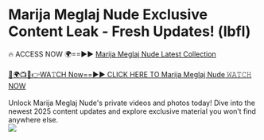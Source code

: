 # Marija Meglaj Nude Exclusive Content Leak - Fresh Updates! (lbfl)

🔥 ACCESS NOW 🌍==►► <a href="https://tinyurl.com/yc657z5k" rel="nofollow">Marija Meglaj Nude Latest Collection</a>
<br><br>
[🔴🌍📺📱👉WA𝚃CH Now==►► CLICK HERE TO Marija Meglaj Nude 𝚆𝙰𝚃𝙲𝙷 NOW](https://tinyurl.com/yc657z5k)
<br><br>
Unlock Marija Meglaj Nude's private videos and photos today! Dive into the newest 2025 content updates and explore exclusive material you won’t find anywhere else.
<br>
<a href="https://tinyurl.com/yc657z5k" rel="nofollow" data-target="animated-image.originalLink"><img src="https://camo.githubusercontent.com/8a4f000d20f83aca3bf7ec5f350d767afa0574a8a352519fd8cfa583a6f93a33/68747470733a2f2f692e696d6775722e636f6d2f644a486b345a712e676966" data-canonical-src="https://i.imgur.com/dJHk4Zq.gif" style="max-width: 100%; display: inline-block;" data-target="animated-image.originalImage"></a>
<br>
